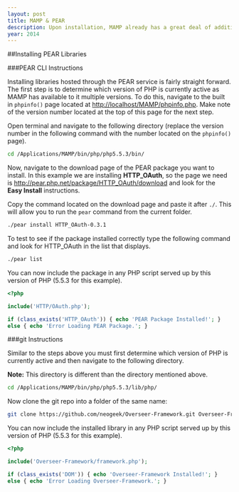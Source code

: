 ```yaml
---
layout: post
title: MAMP & PEAR
description: Upon installation, MAMP already has a great deal of additional packages available to you. Besides the obvious Apache, PHP and MySQL components, MAMP also comes with Freetype, curl and gd pre-installed. The default MAMP installation can also be extended to include other components. PEAR is a distribution system for PHP libraries such as HTTP_OAuth, an implementation of the OAuth 1.0a spec.
year: 2014
---
```


##Installing PEAR Libraries

###PEAR CLI Instructions

Installing libraries hosted through the PEAR service is fairly straight forward. The first step is to determine which version of PHP is currently active as MAMP has available to it multiple versions. To do this, navigate to the built in `phpinfo()` page located at <http://localhost/MAMP/phpinfo.php>. Make note of the version number located at the top of this page for the next step.

Open terminal and navigate to the following directory (replace the version number in the following command with the number located on the `phpinfo()` page).

```bash
cd /Applications/MAMP/bin/php/php5.5.3/bin/
```

Now, navigate to the download page of the PEAR package you want to install. In this example we are installing **HTTP_OAuth**, so the page we need is <http://pear.php.net/package/HTTP_OAuth/download> and look for the **Easy Install** instructions.

Copy the command located on the download page and paste it after `./`. This will allow you to run the `pear` command from the current folder.

```bash
./pear install HTTP_OAuth-0.3.1
```

To test to see if the package installed correctly type the following command and look for HTTP_OAuth in the list that displays.

```bash
./pear list
```

You can now include the package in any PHP script served up by this version of PHP (5.5.3 for this example).

```php
<?php

include('HTTP/OAuth.php');

if (class_exists('HTTP_OAuth')) { echo 'PEAR Package Installed!'; }
else { echo 'Error Loading PEAR Package.'; }
```

###git Instructions

Similar to the steps above you must first determine which version of PHP is currently active and then navigate to the following directory.

**Note:** This directory is different than the directory mentioned above.

```bash
cd /Applications/MAMP/bin/php/php5.5.3/lib/php/
```

Now clone the git repo into a folder of the same name:

```bash
git clone https://github.com/neogeek/Overseer-Framework.git Overseer-Framework
```

You can now include the installed library in any PHP script served up by this version of PHP (5.5.3 for this example).

```php
<?php

include('Overseer-Framework/framework.php');

if (class_exists('DOM')) { echo 'Overseer-Framework Installed!'; }
else { echo 'Error Loading Overseer-Framework.'; }
```